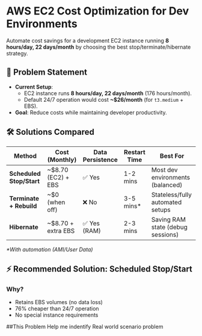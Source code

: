 # AWS EC2 Cost Optimization for Dev Environments

Automate cost savings for a development EC2 instance running **8 hours/day, 22 days/month** by choosing the best stop/terminate/hibernate strategy.

## 📌 Problem Statement
- **Current Setup**: 
  - EC2 instance runs **8 hours/day, 22 days/month** (176 hours/month).
  - Default 24/7 operation would cost **~$26/month** (for `t3.medium` + EBS).
- **Goal**: Reduce costs while maintaining developer productivity.

## 🛠 Solutions Compared

| Method       | Cost (Monthly) | Data Persistence | Restart Time  | Best For                          |
|--------------|---------------|------------------|---------------|-----------------------------------|
| **Scheduled Stop/Start** | ~$8.70 (EC2) + EBS | ✅ Yes          | 1-2 mins      | Most dev environments (balanced)  |
| **Terminate + Rebuild**  | ~$0 (when off)    | ❌ No           | 3-5 mins*     | Stateless/fully automated setups  |
| **Hibernate**           | ~$8.70 + extra EBS | ✅ Yes (RAM)    | 2-3 mins      | Saving RAM state (debug sessions) |

*\*With automation (AMI/User Data)*

## ⚡ Recommended Solution: **Scheduled Stop/Start**
### Why?
- Retains EBS volumes (no data loss)
- 76% cheaper than 24/7 operation
- No special instance requirements

##This Problem Help me indentify Real world scenario problem
